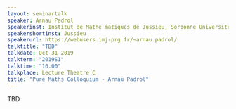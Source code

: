 ```yaml
---
layout: seminartalk
speaker: Arnau Padrol
speakerinst: Institut de Mathe ́matiques de Jussieu, Sorbonne Universite ́
speakershortinst: Jussieu
speakerurl: https://webusers.imj-prg.fr/~arnau.padrol/
talktitle: "TBD"
talkdate: Oct 31 2019
talkterm: "2019S1"
talktime: "16.00"
talkplace: Lecture Theatre C
title: "Pure Maths Colloquium - Arnau Padrol"
---
```


 TBD